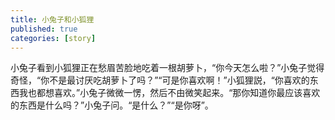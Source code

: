 ```yaml
---
title: 小兔子和小狐狸
published: true
categories: [story]
---
```


小兔子看到小狐狸正在愁眉苦脸地吃着一根胡萝卜，“你今天怎么啦？”小兔子觉得奇怪，“你不是最讨厌吃胡萝卜了吗？”“可是你喜欢啊！”小狐狸説，“你喜欢的东西我也都想喜欢。”小兔子微微一愣，然后不由微笑起来。“那你知道你最应该喜欢的东西是什么吗？”小兔子问。“是什么？”“是你呀”。

